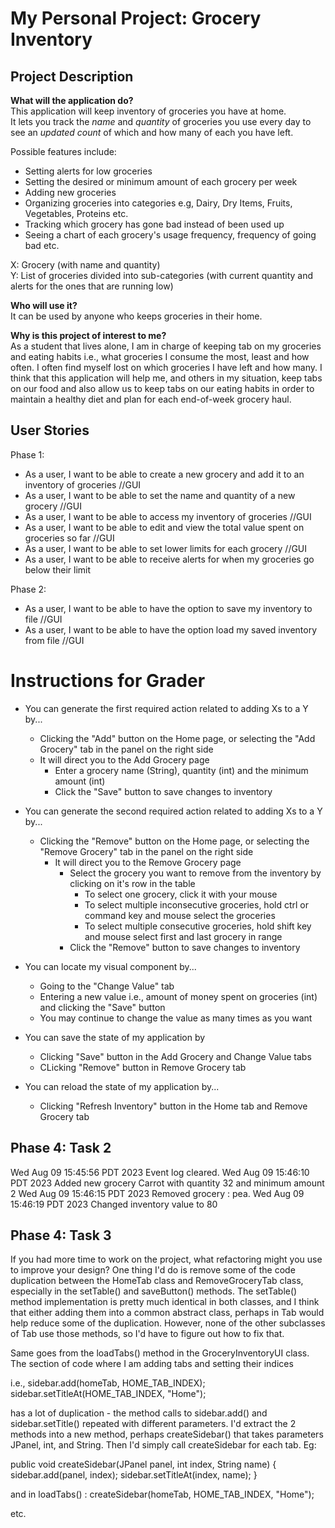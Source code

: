 # My Personal Project: Grocery Inventory

## Project Description

**What will the application do?** <br>
This application will keep inventory of groceries you have at home.<br>
It lets you track the *name* and *quantity* of groceries you use every day to 
see an *updated count* of which and how many of each you have left. <br>

Possible features include: 
- Setting alerts for low groceries 
- Setting the desired or minimum amount of each grocery per week 
- Adding new groceries 
- Organizing groceries into categories e.g, Dairy, Dry Items, Fruits, Vegetables, Proteins etc. 
- Tracking which grocery has gone bad instead of been used up 
- Seeing a chart of each grocery's usage frequency, frequency of going bad etc.

X: Grocery (with name and quantity) <br>
Y: List of groceries divided into sub-categories (with current quantity
and alerts for the ones that are running low)

**Who will use it?**<br>
It can be used by anyone who keeps groceries in their home.

**Why is this project of interest to me?** <br>
As a student that lives alone, I am in charge of keeping tab on my groceries 
and eating habits i.e., what groceries I consume the most, least and how often.
I often find myself lost on which groceries I have left and how many. 
I think that this application will help me, and others in my situation, 
keep tabs on our food and also allow us to keep tabs on our eating habits 
in order to maintain a healthy diet and plan for each end-of-week grocery haul.

## User Stories

Phase 1:
- As a user, I want to be able to create a new grocery and add it to an inventory of groceries //GUI
- As a user, I want to be able to set the name and quantity of a new grocery //GUI
- As a user, I want to be able to access my inventory of groceries //GUI
- As a user, I want to be able to edit and view the total value spent on groceries so far //GUI
- As a user, I want to be able to set lower limits for each grocery //GUI
- As a user, I want to be able to receive alerts for when my groceries go below their limit

Phase 2:
- As a user, I want to be able to have the option to save my inventory to file        //GUI
- As a user, I want to be able to have the option load my saved inventory from file   //GUI


# Instructions for Grader

- You can generate the first required action related to adding Xs to a Y by...
  - Clicking the "Add" button on the Home page, or selecting the "Add Grocery" tab in the panel on the right side
  - It will direct you to the Add Grocery page  
    - Enter a grocery name (String), quantity (int) and the minimum amount (int)
    - Click the "Save" button to save changes to inventory

- You can generate the second required action related to adding Xs to a Y by...
  - Clicking the "Remove" button on the Home page, or selecting the "Remove Grocery" tab in the panel on the right side
      - It will direct you to the Remove Grocery page
        - Select the grocery you want to remove from the inventory by clicking on it's row in the table
          - To select one grocery, click it with your mouse
          - To select multiple inconsecutive groceries, hold ctrl or command key and mouse select the groceries 
          - To select multiple consecutive groceries, hold shift key and mouse select first and last grocery in range
        - Click the "Remove" button to save changes to inventory

- You can locate my visual component by...
  - Going to the "Change Value" tab
  - Entering a new value i.e., amount of money spent on groceries (int) and clicking the "Save" button
  - You may continue to change the value as many times as you want

- You can save the state of my application by
  - Clicking "Save" button in the Add Grocery and Change Value tabs
  - CLicking "Remove" button in Remove Grocery tab

- You can reload the state of my application by...
  - Clicking "Refresh Inventory" button in the Home tab and Remove Grocery tab

## Phase 4: Task 2
Wed Aug 09 15:45:56 PDT 2023
Event log cleared.
Wed Aug 09 15:46:10 PDT 2023
Added new grocery Carrot with quantity 32 and minimum amount 2
Wed Aug 09 15:46:15 PDT 2023
Removed grocery : pea.
Wed Aug 09 15:46:19 PDT 2023
Changed inventory value to 80

## Phase 4: Task 3
If you had more time to work on the project, what refactoring might you use to improve your design? 
One thing I'd do is remove some of the code duplication between the HomeTab class and RemoveGroceryTab class, 
especially in the setTable() and saveButton() methods. The setTable() method implementation is pretty much identical 
in both classes, and I think that either adding them into a common abstract class, perhaps in Tab would help reduce 
some of the duplication. However, none of the other subclasses of Tab use those methods, so I'd have to figure out 
how to fix that.

Same goes from the loadTabs() method in the GroceryInventoryUI class. The section of code where I am adding tabs and 
setting their indices

i.e., sidebar.add(homeTab, HOME_TAB_INDEX);
sidebar.setTitleAt(HOME_TAB_INDEX, "Home");

has a lot of duplication - the method calls to sidebar.add() and sidebar.setTitle() repeated with different parameters. 
I'd extract the 2 methods into a new method, perhaps createSidebar() that takes parameters
JPanel, int, and String. Then I'd simply call createSidebar for each tab.  Eg:

public void createSidebar(JPanel panel, int index, String name) {
sidebar.add(panel, index);
sidebar.setTitleAt(index, name);
}

and in loadTabs() :
createSidebar(homeTab, HOME_TAB_INDEX, "Home");

etc.

















